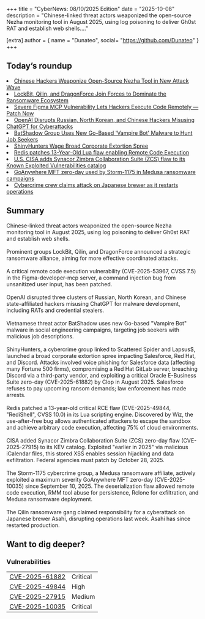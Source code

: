 +++
  title = "CyberNews: 08/10/2025 Edition"
  date = "2025-10-08"
  description = "Chinese-linked threat actors weaponized the open-source Nezha monitoring tool in August 2025, using log poisoning to deliver Gh0st RAT and establish web shells...."

  [extra]
  author = { name = "Dunateo", social= "https://github.com/Dunateo" }
  +++
<html><body>
<h2>Today’s roundup</h2>
<li><a href='https://thehackernews.com/2025/10/chinese-hackers-weaponize-open-source.html'>Chinese Hackers Weaponize Open-Source Nezha Tool in New Attack Wave</a></li>
<li><a href='https://thehackernews.com/2025/10/lockbit-qilin-and-dragonforce-join.html'>LockBit, Qilin, and DragonForce Join Forces to Dominate the Ransomware Ecosystem</a></li>
<li><a href='https://thehackernews.com/2025/10/severe-figma-mcp-vulnerability-lets.html'>Severe Figma MCP Vulnerability Lets Hackers Execute Code Remotely — Patch Now</a></li>
<li><a href='https://thehackernews.com/2025/10/openai-disrupts-russian-north-korean.html'>OpenAI Disrupts Russian, North Korean, and Chinese Hackers Misusing ChatGPT for Cyberattacks</a></li>
<li><a href='https://thehackernews.com/2025/10/batshadow-group-uses-new-go-based.html'>BatShadow Group Uses New Go-Based 'Vampire Bot' Malware to Hunt Job Seekers</a></li>
<li><a href='https://krebsonsecurity.com/2025/10/shinyhunters-wage-broad-corporate-extortion-spree/'>ShinyHunters Wage Broad Corporate Extortion Spree</a></li>
<li><a href='https://securityaffairs.com/183097/security/redis-patches-13-year-old-lua-flaw-enabling-remote-code-execution.html'>Redis patches 13-Year-Old Lua flaw enabling Remote Code Execution</a></li>
<li><a href='https://securityaffairs.com/183085/hacking/u-s-cisa-adds-synacor-zimbra-collaboration-suite-zcs-flaw-to-its-known-exploited-vulnerabilities-catalog.html'>U.S. CISA adds Synacor Zimbra Collaboration Suite (ZCS) flaw to its Known Exploited Vulnerabilities catalog</a></li>
<li><a href='https://securityaffairs.com/183075/hacking/goanywhere-mft-zero-day-used-by-storm-1175-in-medusa-ransomware-campaigns.html'>GoAnywhere MFT zero-day used by Storm-1175 in Medusa ransomware campaigns</a></li>
<li><a href='https://therecord.media/qilin-ransomware-gang-alleged-asahi-hackers'>Cybercrime crew claims attack on Japanese brewer as it restarts operations</a></li>
<h2>Summary</h2>
<p>Chinese-linked threat actors weaponized the open-source Nezha monitoring tool in August 2025, using log poisoning to deliver Gh0st RAT and establish web shells.<br><br>Prominent groups LockBit, Qilin, and DragonForce announced a strategic ransomware alliance, aiming for more effective coordinated attacks.<br><br>A critical remote code execution vulnerability (CVE-2025-53967, CVSS 7.5) in the Figma-developer-mcp server, a command injection bug from unsanitized user input, has been patched.<br><br>OpenAI disrupted three clusters of Russian, North Korean, and Chinese state-affiliated hackers misusing ChatGPT for malware development, including RATs and credential stealers.<br><br>Vietnamese threat actor BatShadow uses new Go-based "Vampire Bot" malware in social engineering campaigns, targeting job seekers with malicious job descriptions.<br><br>ShinyHunters, a cybercrime group linked to Scattered Spider and Lapsus$, launched a broad corporate extortion spree impacting Salesforce, Red Hat, and Discord. Attacks involved voice phishing for Salesforce data (affecting many Fortune 500 firms), compromising a Red Hat GitLab server, breaching Discord via a third-party vendor, and exploiting a critical Oracle E-Business Suite zero-day (CVE-2025-61882) by Clop in August 2025. Salesforce refuses to pay upcoming ransom demands; law enforcement has made arrests.<br><br>Redis patched a 13-year-old critical RCE flaw (CVE-2025-49844, "RediShell", CVSS 10.0) in its Lua scripting engine. Discovered by Wiz, the use-after-free bug allows authenticated attackers to escape the sandbox and achieve arbitrary code execution, affecting 75% of cloud environments.<br><br>CISA added Synacor Zimbra Collaboration Suite (ZCS) zero-day flaw (CVE-2025-27915) to its KEV catalog. Exploited "earlier in 2025" via malicious iCalendar files, this stored XSS enables session hijacking and data exfiltration. Federal agencies must patch by October 28, 2025.<br><br>The Storm-1175 cybercrime group, a Medusa ransomware affiliate, actively exploited a maximum severity GoAnywhere MFT zero-day (CVE-2025-10035) since September 10, 2025. The deserialization flaw allowed remote code execution, RMM tool abuse for persistence, Rclone for exfiltration, and Medusa ransomware deployment.<br><br>The Qilin ransomware gang claimed responsibility for a cyberattack on Japanese brewer Asahi, disrupting operations last week. Asahi has since restarted production.</p>
<h2>Want to dig deeper?</h2>
<h3>Vulnerabilities</h3>
<table><tbody><tr> <td><a href='https://vulnerability.circl.lu/vuln/CVE-2025-61882'>CVE-2025-61882</a></td>  <td data-severity='Critical'>Critical</td> </tr>
<tr> <td><a href='https://vulnerability.circl.lu/vuln/CVE-2025-49844'>CVE-2025-49844</a></td>  <td data-severity='High'>High</td> </tr>
<tr> <td><a href='https://vulnerability.circl.lu/vuln/CVE-2025-27915'>CVE-2025-27915</a></td>  <td data-severity='Medium'>Medium</td> </tr>
<tr> <td><a href='https://vulnerability.circl.lu/vuln/CVE-2025-10035'>CVE-2025-10035</a></td>  <td data-severity='Critical'>Critical</td> </tr>
</tbody></table></body></html>